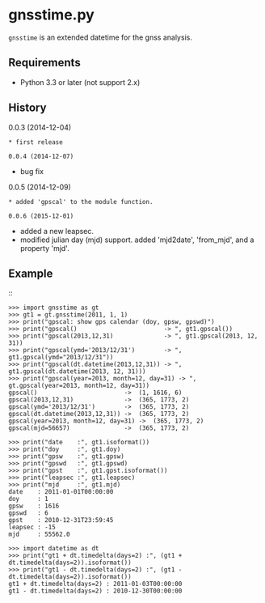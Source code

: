 # gnsstime.py
`gnsstime` is an extended datetime for the gnss analysis.

Requirements
------------
* Python 3.3 or later (not support 2.x)

History
-------
0.0.3 (2014-12-04)
~~~~~~~~~~~~~~~~~~
* first release

0.0.4 (2014-12-07)
~~~~~~~~~~~~~~~~~~
* bug fix

0.0.5 (2014-12-09)
~~~~~~~~~~~~~~~~~~
* added 'gpscal' to the module function.

0.0.6 (2015-12-01)
~~~~~~~~~~~~~~~~~~
* added a new leapsec.
* modified julian day (mjd) support.
  added 'mjd2date', 'from_mjd', and a property 'mjd'.
  
Example
-------
::

    >>> import gnsstime as gt
    >>> gt1 = gt.gnsstime(2011, 1, 1)
    >>> print("gpscal: show gps calendar (doy, gpsw, gpswd)")
    >>> print("gpscal()                        -> ", gt1.gpscal())
    >>> print("gpscal(2013,12,31)              -> ", gt1.gpscal(2013, 12, 31))
    >>> print("gpscal(ymd='2013/12/31')        -> ", gt1.gpscal(ymd="2013/12/31"))
    >>> print("gpscal(dt.datetime(2013,12,31)) -> ", gt1.gpscal(dt.datetime(2013, 12, 31)))
    >>> print("gpscal(year=2013, month=12, day=31) -> ", gt.gpscal(year=2013, month=12, day=31))
    gpscal()                        ->  (1, 1616, 6)
    gpscal(2013,12,31)              ->  (365, 1773, 2)
    gpscal(ymd='2013/12/31')        ->  (365, 1773, 2)
    gpscal(dt.datetime(2013,12,31)) ->  (365, 1773, 2)
    gpscal(year=2013, month=12, day=31) ->  (365, 1773, 2)
    gpscal(mjd=56657)               ->  (365, 1773, 2)

    >>> print("date    :", gt1.isoformat())
    >>> print("doy     :", gt1.doy)
    >>> print("gpsw    :", gt1.gpsw)
    >>> print("gpswd   :", gt1.gpswd)
    >>> print("gpst    :", gt1.gpst.isoformat())
    >>> print("leapsec :", gt1.leapsec)
    >>> print("mjd     :", gt1.mjd)
    date    : 2011-01-01T00:00:00
    doy     : 1
    gpsw    : 1616
    gpswd   : 6
    gpst    : 2010-12-31T23:59:45
    leapsec : -15
    mjd     : 55562.0

    >>> import datetime as dt
    >>> print("gt1 + dt.timedelta(days=2) :", (gt1 + dt.timedelta(days=2)).isoformat())
    >>> print("gt1 - dt.timedelta(days=2) :", (gt1 - dt.timedelta(days=2)).isoformat())
    gt1 + dt.timedelta(days=2) : 2011-01-03T00:00:00
    gt1 - dt.timedelta(days=2) : 2010-12-30T00:00:00
